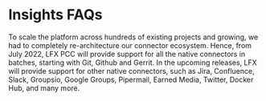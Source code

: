 # Insights FAQs

To scale the platform across hundreds of existing projects and growing, we had to completely re-architecture our connector ecosystem. Hence, from July 2022, LFX PCC will provide support for all the native connectors in batches, starting with Git, Github and Gerrit. In the upcoming releases, LFX will provide support for other native connectors, such as Jira, Confluence, Slack, Groupsio, Google Groups, Pipermail, Earned Media, Twitter, Docker Hub, and many more.
